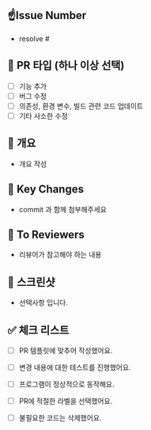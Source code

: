 ## ☝️Issue Number
- resolve #

## 📍 PR 타입 (하나 이상 선택)
- [ ] 기능 추가
- [ ] 버그 수정
- [ ] 의존성, 환경 변수, 빌드 관련 코드 업데이트
- [ ] 기타 사소한 수정

## 📌 개요
- 개요 작성

## 🔎 Key Changes
- commit 과 함께 첨부해주세요

## 💌 To Reviewers
- 리뷰어가 참고해야 하는 내용

## 📸 스크린샷
- 선택사항 입니다.

## ✅ 체크 리스트
- [ ] PR 템플릿에 맞추어 작성했어요.
- [ ] 변경 내용에 대한 테스트를 진행했어요.
- [ ] 프로그램이 정상적으로 동작해요.
- [ ] PR에 적절한 라벨을 선택했어요.
- [ ] 불필요한 코드는 삭제했어요.



